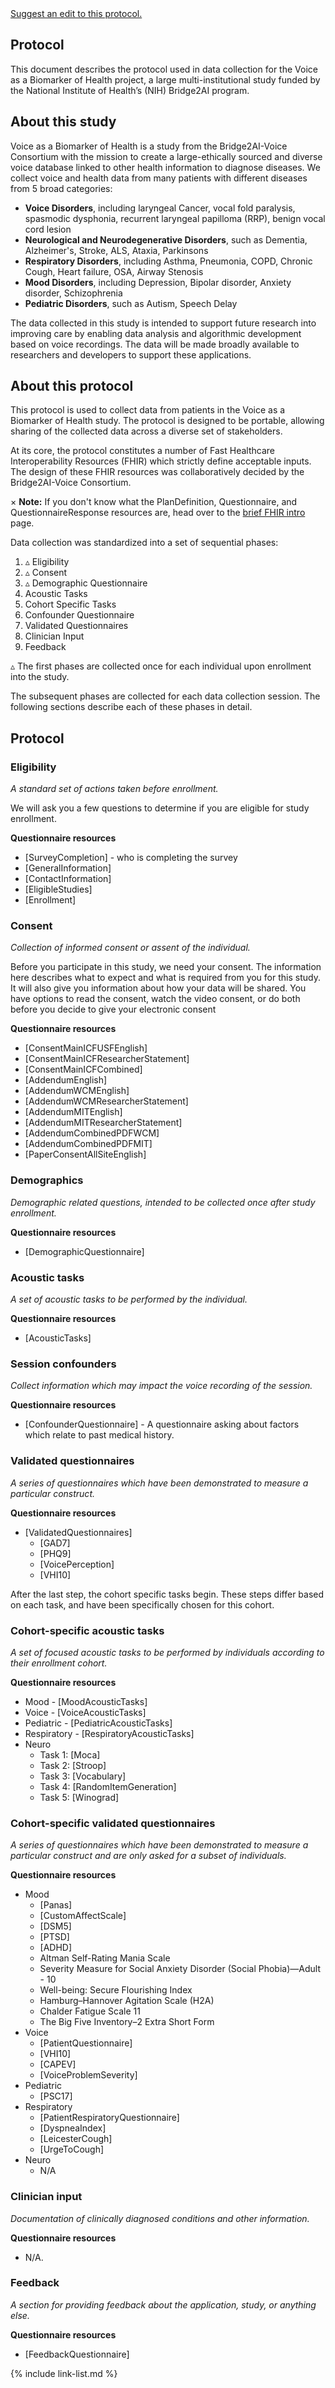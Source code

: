<div><a href="https://github.com/kind-lab/voice-biomarker-fhir/edit/main/input/pagecontent/protocol.md">Suggest an edit to this protocol.</a></div>

## Protocol

This document describes the protocol used in data collection for the Voice as a Biomarker of Health project, a large multi-institutional study funded by the National Institute of Health’s (NIH) Bridge2AI program.

## About this study

Voice as a Biomarker of Health is a study from the Bridge2AI-Voice Consortium with the
mission to create a large-ethically sourced and diverse voice database linked to other
health information to diagnose diseases.
We collect voice and health data from many patients with different
diseases from 5 broad categories:

* **Voice Disorders**, including laryngeal Cancer, vocal fold paralysis, spasmodic dysphonia, recurrent laryngeal papilloma (RRP), benign vocal cord lesion 
* **Neurological and Neurodegenerative Disorders**, such as Dementia, Alzheimer's, Stroke, ALS, Ataxia, Parkinsons
* **Respiratory Disorders**, including Asthma, Pneumonia, COPD, Chronic Cough, Heart failure, OSA, Airway Stenosis 
* **Mood Disorders**, including Depression, Bipolar disorder, Anxiety disorder, Schizophrenia
* **Pediatric Disorders**, such as Autism, Speech Delay

The data collected in this study is intended to support future research into
improving care by enabling data analysis and algorithmic development
based on voice recordings. The data will be made broadly available to researchers and
developers to support these applications.

## About this protocol

This protocol is used to collect data from patients in the Voice as a Biomarker of Health
study. The protocol is designed to be portable, allowing sharing of the collected data
across a diverse set of stakeholders.

At its core, the protocol constitutes a number of Fast Healthcare Interoperability
Resources (FHIR) which strictly define acceptable inputs. The design of these FHIR resources
was collaboratively decided by the Bridge2AI-Voice Consortium.

<div class="alert info">
  <span class="closebtn">×</span>  
  <strong>Note:</strong> If you don't know what the PlanDefinition, Questionnaire, and QuestionnaireResponse resources are, head over to the <a href="/vbai-fhir/brief_fhir_intro.html">brief FHIR intro</a> page.
</div>

Data collection was standardized into a set of sequential phases:

1. ▵ Eligibility
2. ▵ Consent
3. ▵ Demographic Questionnaire
4. Acoustic Tasks
5. Cohort Specific Tasks
6. Confounder Questionnaire
7. Validated Questionnaires
8. Clinician Input
9. Feedback

▵ The first phases are collected once for each individual upon enrollment into the study.

The subsequent phases are collected for each data collection session.
The following sections describe each of these phases in detail.

## Protocol

### Eligibility

*A standard set of actions taken before enrollment.*

We will ask you a few questions to determine if you are eligible for study enrollment.

**Questionnaire resources**
* [SurveyCompletion] - who is completing the survey
* [GeneralInformation]
* [ContactInformation]
* [EligibleStudies]
* [Enrollment]

### Consent

*Collection of informed consent or assent of the individual.*

Before you participate in this study, we need your consent. The information here describes what to expect and what is required from you for this study. It will also give you information about how your data will be shared. You have options to read the consent, watch the video consent, or do both before you decide to give your electronic consent

**Questionnaire resources**
* [ConsentMainICFUSFEnglish]
* [ConsentMainICFResearcherStatement]
* [ConsentMainICFCombined]
* [AddendumEnglish]
* [AddendumWCMEnglish]
* [AddendumWCMResearcherStatement]
* [AddendumMITEnglish]
* [AddendumMITResearcherStatement]
* [AddendumCombinedPDFWCM]
* [AddendumCombinedPDFMIT]
* [PaperConsentAllSiteEnglish]

### Demographics

*Demographic related questions, intended to be collected once after study enrollment.*

**Questionnaire resources**
* [DemographicQuestionnaire]

<!-- Acoustic tasks -->
### Acoustic tasks

*A set of acoustic tasks to be performed by the individual.*

**Questionnaire resources**
* [AcousticTasks]

<!-- Session specific variables collected -->
### Session confounders

*Collect information which may impact the voice recording of the session.*

**Questionnaire resources**
* [ConfounderQuestionnaire] - A questionnaire asking about factors which relate to past medical history.

<!-- validated questionnaires -->
### Validated questionnaires

*A series of questionnaires which have been demonstrated to measure a particular construct.*

**Questionnaire resources**
* [ValidatedQuestionnaires]
  - [GAD7]
  - [PHQ9]
  - [VoicePerception]
  - [VHI10]

After the last step, the cohort specific tasks begin. These steps differ based on each task, and have been specifically chosen for this cohort.

<!-- cohort-specific acoustic tasks -->
### Cohort-specific acoustic tasks

*A set of focused acoustic tasks to be performed by individuals according to their enrollment cohort.*

**Questionnaire resources**
* Mood - [MoodAcousticTasks]
* Voice - [VoiceAcousticTasks]
* Pediatric - [PediatricAcousticTasks]
* Respiratory - [RespiratoryAcousticTasks]
* Neuro
  * Task 1: [Moca] 
  * Task 2: [Stroop]
  * Task 3: [Vocabulary]
  * Task 4: [RandomItemGeneration]
  * Task 5: [Winograd]

<!-- cohort-specific confounders -->
<!--
### Cohort-specific confounders
### [VbaiPlanDefinitionCohortSpecificConfoundersExample] 
- A questionnaire relating to past medical history.
-->

<!-- cohort-specific validated questionnaires -->
### Cohort-specific validated questionnaires

*A series of questionnaires which have been demonstrated to measure a particular construct and are only asked for a subset of individuals.*

**Questionnaire resources**
* Mood
  - [Panas]
  - [CustomAffectScale]
  - [DSM5]
  - [PTSD]
  - [ADHD]
  - Altman Self-Rating Mania Scale
  - Severity Measure for Social Anxiety Disorder (Social Phobia)—Adult - 10
  - Well-being: Secure Flourishing Index
  - Hamburg–Hannover Agitation Scale (H2A)
  - Chalder Fatigue Scale 11
  - The Big Five Inventory–2 Extra Short Form 
* Voice  
  - [PatientQuestionnaire]
  - [VHI10]
  - [CAPEV]
  - [VoiceProblemSeverity]
* Pediatric
  - [PSC17]
* Respiratory
  - [PatientRespiratoryQuestionnaire]
  - [DyspneaIndex]
  - [LeicesterCough]
  - [UrgeToCough]
* Neuro
  - N/A

<!-- clinical input -->
### Clinician input

*Documentation of clinically diagnosed conditions and other information.*

**Questionnaire resources**
* N/A.

### Feedback

*A section for providing feedback about the application, study, or anything else.*

**Questionnaire resources**
* [FeedbackQuestionnaire]

{% include link-list.md %}